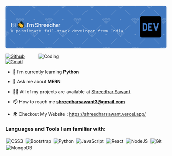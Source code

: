 <!--![Header](https://github.com/shree-webworld/shree-webworld/blob/main/github-header-image%20(6).png)
<img src="https://img.shields.io/github/followers/shree-webworld?logo=github&style=for-the-badge&logoColor=white">](https://github.com/shree-webworld)
-->
![MasterHead](./github-header-image%20(6).png)

<img align="right" alt="Coding" width="400" src="https://cdn.dribbble.com/users/1162077/screenshots/3848914/programmer.gif">





[![Github](https://img.shields.io/badge/-Github-000?style=flat&logo=Github&logoColor=white)](https://github.com/shree-webworld)
[![Gmail](https://img.shields.io/badge/-Gmail-c14438?style=flat&logo=Gmail&logoColor=white)](mailto:shreedharsawant3@gmail.com)

- 🌱 I’m currently learning **Python**

- 💬 Ask me about **MERN**
- 👨‍💻 All of my projects are available at [Shreedhar Sawant](https://github.com/shree-webworld)

- 📫 How to reach me **shreedharsawant3@gmail.com** 

- 🌍 Checkout My Website : https://shreedharsawant.vercel.app/








<h3 align="left">Languages and Tools I am familiar with:</h3>

<p align="left">

<img alt="CSS3" src="https://img.shields.io/badge/css3%20-%231572B6.svg?&style=for-the-badge&logo=css3&logoColor=white" style="margin:2px;"/>
<img alt="Bootstrap" src="https://img.shields.io/badge/bootstrap%20-%23563D7C.svg?&style=for-the-badge&logo=bootstrap&logoColor=white" style="margin:2px;"/>
<img alt="Python" src="https://img.shields.io/badge/python%20-%2314354C.svg?&style=for-the-badge&logo=python&logoColor=white" style="margin:2px;"/>
<img alt="JavaScript" src="https://img.shields.io/badge/javascript%20-%23323330.svg?&style=for-the-badge&logo=javascript&logoColor=%23F7DF1E" style="margin:2px;"/>
<img alt="React" src="https://img.shields.io/badge/react%20-%2320232a.svg?&style=for-the-badge&logo=react&logoColor=%2361DAFB" style="margin:2px;"/>
<img alt="NodeJS" src="https://img.shields.io/badge/node.js%20-%2343853D.svg?&style=for-the-badge&logo=node.js&logoColor=white" style="margin:2px;"/>
<img alt="Git" src="https://img.shields.io/badge/git%20-%23F05033.svg?&style=for-the-badge&logo=git&logoColor=white" style="margin:2px;"/>
<img alt="MongoDB" src ="https://img.shields.io/badge/MongoDB-%234ea94b.svg?&style=for-the-badge&logo=mongodb&logoColor=white" style="margin:2px;"/>
<br/>
</p>
